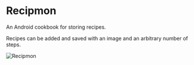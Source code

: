 Recipmon
========

An Android cookbook for storing recipes.

Recipes can be added and saved with an image and an arbitrary number of steps.


![Recipmon](http://i.imgur.com/VYc5Yzc.jpg)
